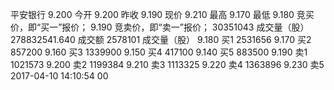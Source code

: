 平安银行
9.200 今开
9.200 昨收
9.190 现价
9.210 最高
9.170 最低
9.180 竞买价，即“买一”报价；
9.190 竞卖价，即“卖一”报价；
30351043 成交量（股）
278832541.640 成交额
2578101 成交量（股）
9.180 买1
2531656
9.170 买2
857200
9.160 买3
1339900
9.150 买4
417100
9.140 买5
883500
9.190 卖1
1021573
9.200 卖2
1199384
9.210 卖3
1113325
9.220 卖4
1363896
9.230 卖5
2017-04-10
14:10:54
00